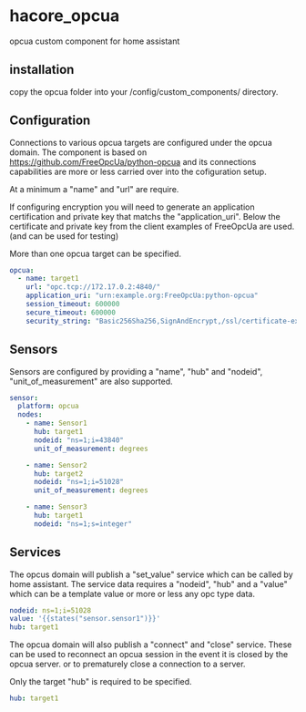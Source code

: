 # hacore_opcua

opcua custom component for home assistant

## installation

copy the opcua folder into your /config/custom_components/ directory.


## Configuration

Connections to various opcua targets are configured under the opcua domain. The component is based on https://github.com/FreeOpcUa/python-opcua and its connections capabilities are more or less carried over into the cofiguration setup.

At a minimum a "name" and "url" are require.  

If configuring encryption you will need to generate an application certification and private key that matchs the "application_uri". Below the certificate and private key from the client examples of FreeOpcUa are used. (and can be used for testing)

More than one opcua target can be specified.

```yaml
opcua:
  - name: target1
    url: "opc.tcp://172.17.0.2:4840/"
    application_uri: "urn:example.org:FreeOpcUa:python-opcua"
    session_timeout: 600000
    secure_timeout: 600000
    security_string: "Basic256Sha256,SignAndEncrypt,/ssl/certificate-example.der,/ssl/private-key-example.pem"
```


## Sensors

Sensors are configured by providing a "name", "hub" and "nodeid", "unit_of_measurement" are also supported.

```yaml
sensor:
  platform: opcua
  nodes:
    - name: Sensor1
      hub: target1
      nodeid: "ns=1;i=43840"
      unit_of_measurement: degrees

    - name: Sensor2
      hub: target2
      nodeid: "ns=1;i=51028"
      unit_of_measurement: degrees

    - name: Sensor3
      hub: target1
      nodeid: "ns=1;s=integer"
```

## Services

The opcus domain will publish a "set_value" service which can be called by home assistant. The service data requires a "nodeid", "hub" and a "value" which can be a template value or more or less any opc type data.

```yaml
nodeid: ns=1;i=51028
value: '{{states("sensor.sensor1")}}'
hub: target1
```

The opcua domain will also publish a "connect" and "close" service.  These can be used to reconnect an opcua session in the event it is closed by the opcua server. or to prematurely close a connection to a server.

Only the target "hub" is required to be specified.

```yaml
hub: target1
```
